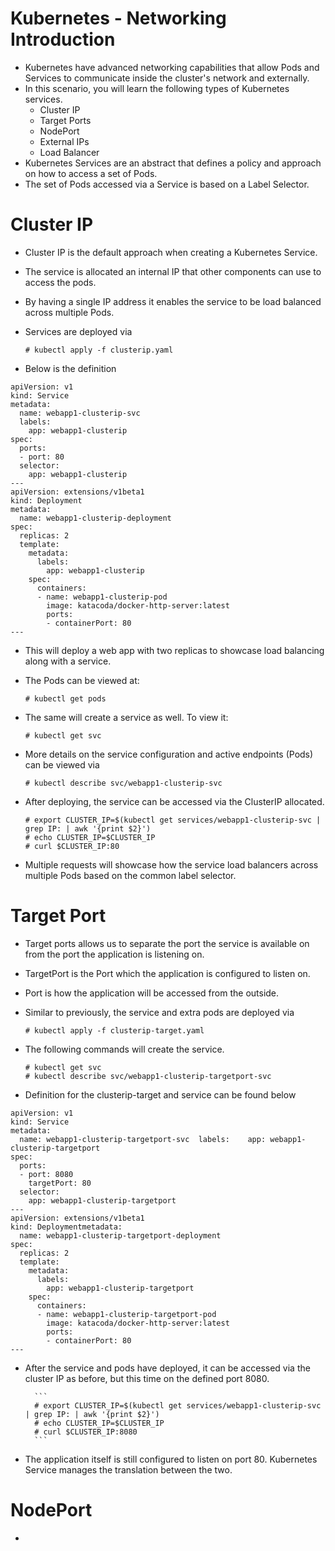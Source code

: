 # Kubernetes - Networking Introduction

- Kubernetes have advanced networking capabilities that allow Pods and Services to communicate inside the cluster's network and externally.
- In this scenario, you will learn the following types of Kubernetes services.
	- Cluster IP
	- Target Ports
	- NodePort
	- External IPs
	- Load Balancer
- Kubernetes Services are an abstract that defines a policy and approach on how to access a set of Pods.
- The set of Pods accessed via a Service is based on a Label Selector.

# Cluster IP

- Cluster IP is the default approach when creating a Kubernetes Service.
- The service is allocated an internal IP that other components can use to access the pods.
- By having a single IP address it enables the service to be load balanced across multiple Pods.
- Services are deployed via 
	
	```
	# kubectl apply -f clusterip.yaml
	```

- Below is the definition

```
apiVersion: v1
kind: Service
metadata:
  name: webapp1-clusterip-svc
  labels:
    app: webapp1-clusterip
spec:
  ports:
  - port: 80
  selector:
    app: webapp1-clusterip
---
apiVersion: extensions/v1beta1
kind: Deployment
metadata:
  name: webapp1-clusterip-deployment
spec:
  replicas: 2
  template:
    metadata:
      labels:
        app: webapp1-clusterip
    spec:
      containers:
      - name: webapp1-clusterip-pod
        image: katacoda/docker-http-server:latest
        ports:
        - containerPort: 80
---
```

- This will deploy a web app with two replicas to showcase load balancing along with a service.
- The Pods can be viewed at:

	```
	# kubectl get pods
	```

- The same will create a service as well. To view it:

	```
	# kubectl get svc
	```
- More details on the service configuration and active endpoints (Pods) can be viewed via 

	```
	# kubectl describe svc/webapp1-clusterip-svc
	```

- After deploying, the service can be accessed via the ClusterIP allocated.

	```
	# export CLUSTER_IP=$(kubectl get services/webapp1-clusterip-svc | grep IP: | awk '{print $2}')
	# echo CLUSTER_IP=$CLUSTER_IP
	# curl $CLUSTER_IP:80
	```

- Multiple requests will showcase how the service load balancers across multiple Pods based on the common label selector.

# Target Port

- Target ports allows us to separate the port the service is available on from the port the application is listening on.
- TargetPort is the Port which the application is configured to listen on.
- Port is how the application will be accessed from the outside.
- Similar to previously, the service and extra pods are deployed via 

	```
	# kubectl apply -f clusterip-target.yaml
	```

- The following commands will create the service.

	```
	# kubectl get svc
	# kubectl describe svc/webapp1-clusterip-targetport-svc
	```

- Definition for the clusterip-target and service can be found below

```
apiVersion: v1
kind: Service
metadata:
  name: webapp1-clusterip-targetport-svc  labels:    app: webapp1-clusterip-targetport
spec:
  ports:
  - port: 8080
    targetPort: 80
  selector:
    app: webapp1-clusterip-targetport
---
apiVersion: extensions/v1beta1
kind: Deploymentmetadata:
  name: webapp1-clusterip-targetport-deployment
spec:
  replicas: 2
  template:
    metadata:
      labels:
        app: webapp1-clusterip-targetport
    spec:
      containers:
      - name: webapp1-clusterip-targetport-pod
        image: katacoda/docker-http-server:latest
        ports:
        - containerPort: 80
---
```

- After the service and pods have deployed, it can be accessed via the cluster IP as before, but this time on the defined port 8080.

        ```
        # export CLUSTER_IP=$(kubectl get services/webapp1-clusterip-svc | grep IP: | awk '{print $2}')
        # echo CLUSTER_IP=$CLUSTER_IP
        # curl $CLUSTER_IP:8080
        ```

- The application itself is still configured to listen on port 80. Kubernetes Service manages the translation between the two.

# NodePort

- 
